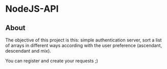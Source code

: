 # NodeJS-API

## About
The objective of this project is this: simple authentication server, sort a list of arrays in different ways according with the user preference (ascendant, descendant and mix).

You can register and create your requests ;)
